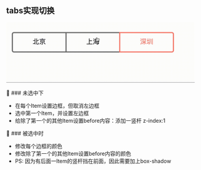 ## tabs实现切换

![](./tabs.gif)

🎉 ### 未选中下

* 在每个Item设置边框，但取消左边框
* 选中第一个Item，并设置左边框
* 给除了第一个的其他Item设置before内容：添加一竖杆 z-index:1

🎉 ### 被选中时

* 修改每个边框的颜色
* 修改除了第一个的其他Item设置before内容的颜色
* PS: 因为有后面一Item的竖杆挡在前面，因此需要加上box-shadow


